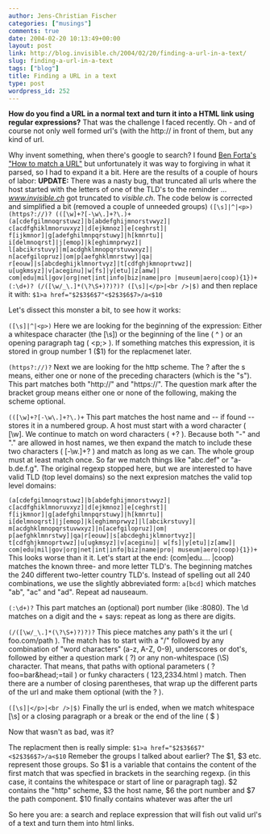 ```yaml
---
author: Jens-Christian Fischer
categories: ["musings"]
comments: true
date: 2004-02-20 10:13:49+00:00
layout: post
link: http://blog.invisible.ch/2004/02/20/finding-a-url-in-a-text/
slug: finding-a-url-in-a-text
tags: ["blog"]
title: Finding a URL in a text
type: post
wordpress_id: 252
---
```


**How do you find a URL in a normal text and turn it into a HTML link using regular expressions?** That was the challenge I faced recently. Oh - and of course not only well formed url's (with the http:// in front of them, but any kind of url.

Why invent something, when there's google to search? I found [Ben Forta's "How to match a URL"](http://www.forta.com/blog/index.cfm?mode=e&entry=992) but unfortunately it was way to forgiving in what it parsed, so I had to expand it a bit. Here are the results of a couple of hours of labor:
**UPDATE:** There was a nasty bug, that truncated all urls where the host started with the letters of one of the TLD's to the reminder ... _www.invisible.ch_ got truncated to _visible.ch_. The code below is corrected and simplified a bit (removed a couple of unneeded groups)
`
([\s]|^|<p>)
(https?://)?
(([\w]+?[-\w\.]+?\.)+
(a[cdefgilmnoqrstuwz]|b[abdefghijmnorstvwyz]|
c[acdfghiklmnoruvxyz]|d[ejkmnoz]|e[ceghrst]|
f[ijkmnor]|g[adefghilmnpqrstuwy]|h[kmnrtu]|
i[delmnoqrst]|j[emop]|k[eghimnprwyz]|
l[abcikrstuvy]|m[acdghklmnopqrstuvwxyz]|
n[acefgilopruz]|om|p[aefghklmnrstwy]|qa|
r[eouw]|s[abcdeghijklmnortvyz]|t[cdfghjkmnoprtvwz]|
u[ugkmsyz]|v[aceginu]|w[fs]|y[etu]|z[amw]|
com|edu|mil|gov|org|net|int|info|biz|name|pro
|museum|aero|coop){1})+
(:\d+)?
(/([\w/_\.]*(\?\S+)?)?)?
([\s]|</p>|<br />|$)
`
and then replace it with:
`$1>a href="$2$3$6$7"<$2$3$6$7>/a<$10`

Let's dissect this monster a bit, to see how it works:
<!-- more -->
`([\s]|^|<p>)`
Here we are looking for the beginning of the expression: Either a whitespace character (the [\s]) or the beginning of the line ( ^ ) or an opening paragraph tag ( <p;> ). If something matches this expression, it is stored in group number 1 ($1) for the replacmenet later.

`(https?://)?`
Next we are looking for the http scheme. The ? after the s means, either one or none of the preceding characters (which is the "s"). This part matches both "http://" and "https://". The question mark after the bracket group means either one or none of the following, making the scheme optional. 

`(([\w]+?[-\w\.]+?\.)+`
This part matches the host name and -- if found -- stores it in a numbered group. A host must start with a word character ( [\w]. We continue to match on word characters ( +? ). Because both "-" and "." are allowed in host names, we then expand the match to include these two characters ( [-\w\.]+? ) and match as long as we can. The whole group must at least match once.
So far we match things like "abc.def" or "a-b.de.f.g". The original regexp stopped here, but we are interested to have valid TLD (top level domains) so the next expresion matches the valid top level domains:

`(a[cdefgilmnoqrstuwz]|b[abdefghijmnorstvwyz]|
c[acdfghiklmnoruvxyz]|d[ejkmnoz]|e[ceghrst]|
f[ijkmnor]|g[adefghilmnpqrstuwy]|h[kmnrtu]|
i[delmnoqrst]|j[emop]|k[eghimnprwyz]|l[abcikrstuvy]|
m[acdghklmnopqrstuvwxyz]|n[acefgilopruz]|om|
p[aefghklmnrstwy]|qa|r[eouw]|s[abcdeghijklmnortvyz]|
t[cdfghjkmnoprtvwz]|u[ugkmsyz]|v[aceginu]|
w[fs]|y[etu]|z[amw]|
com|edu|mil|gov|org|net|int|info|biz|name|pro|
museum|aero|coop){1})+`
This looks worse than it it. Let's start at the end: (com|edu.... |coop) matches the known three- and more letter TLD's. The beginning matches the 240 different two-letter country TLD's. Instead of spelling out all 240 combinations, we use the slightly abbreviated form: `a[bcd]` which matches "ab", "ac" and "ad". Repeat ad nauseaum.

`(:\d+)?`
This part matches an (optional) port number (like :8080). The \d matches on a digit and the + says: repeat as long as there are digits.

`(/([\w/_\.]*(\?\S+)?)?)?` 
This piece matches any path's it the url ( foo.com/path ). The match has to start with a "/" followed by any combination of "word characters" (a-z, A-Z, 0-9), underscores or dot's, followed by either a question mark ( \?) or any non-whitespace (\S) character. That means, that paths with optional parameters ( ?foo=bar&head;=tail ) or funky characters ( 123,2334.html ) match.
Then there are a number of closing parentheses, that wrap up the different parts of the url and make them optional (with the ? ).

`([\s]|</p>|<br />|$)`
Finally the url is ended, when we match whitespace [\s] or a closing paragraph or a break or the end of the line ( $ )

Now that wasn't as bad, was it?

The replacment then is really simple:
`$1>a href="$2$3$6$7"<$2$3$6$7>/a<$10`
Remeber the groups I talked about earlier? The $1, $3 etc. represent those groups. So $1 is a variable that contains the content of the first match that was specfied in brackets in the searching regexp. (in this case, it contains the whitespace or start of line or paragraph tag). $2 contains the "http" scheme, $3 the host name, $6 the port number and $7 the path component. $10 finally contains whatever was after the url

So here you are: a search and replace expression that will fish out valid url's of a text and turn them into html links.
